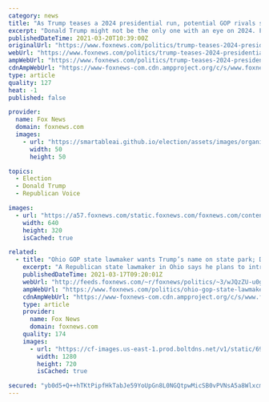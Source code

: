 ```yaml
---
category: news
title: "As Trump teases a 2024 presidential run, potential GOP rivals start making early visits"
excerpt: "Donald Trump might not be the only one with an eye on 2024. Former Secretary of State Mike Pompeo heads to Iowa next week to advocate on behalf of conservatives. The trip by Pompeo, the former congressman from Kansas who served as CIA director in the Trump ..."
publishedDateTime: 2021-03-20T10:39:00Z
originalUrl: "https://www.foxnews.com/politics/trump-teases-2024-presidential-run-potential-gop-rivals"
webUrl: "https://www.foxnews.com/politics/trump-teases-2024-presidential-run-potential-gop-rivals"
ampWebUrl: "https://www.foxnews.com/politics/trump-teases-2024-presidential-run-potential-gop-rivals.amp"
cdnAmpWebUrl: "https://www-foxnews-com.cdn.ampproject.org/c/s/www.foxnews.com/politics/trump-teases-2024-presidential-run-potential-gop-rivals.amp"
type: article
quality: 127
heat: -1
published: false

provider:
  name: Fox News
  domain: foxnews.com
  images:
    - url: "https://smartableai.github.io/election/assets/images/organizations/foxnews.com-50x50.jpg"
      width: 50
      height: 50

topics:
  - Election
  - Donald Trump
  - Republican Voice

images:
  - url: "https://a57.foxnews.com/static.foxnews.com/foxnews.com/content/uploads/2021/03/640/320/tim-scott-iowa-invitation.png?ve=1&tl=1"
    width: 640
    height: 320
    isCached: true

related:
  - title: "Ohio GOP state lawmaker wants Trump’s name on state park; Dem blasts idea"
    excerpt: "A Republican state lawmaker in Ohio says he plans to introduce a bill to rename a state park after former President Donald Trump – but at least one state Democrat quickly criticized the idea."
    publishedDateTime: 2021-03-17T09:20:01Z
    webUrl: "http://feeds.foxnews.com/~r/foxnews/politics/~3/wJQzZU-u0g4/ohio-gop-state-lawmaker-wants-trumps-name-on-state-park-dem-blasts-idea"
    ampWebUrl: "https://www.foxnews.com/politics/ohio-gop-state-lawmaker-wants-trumps-name-on-state-park-dem-blasts-idea.amp"
    cdnAmpWebUrl: "https://www-foxnews-com.cdn.ampproject.org/c/s/www.foxnews.com/politics/ohio-gop-state-lawmaker-wants-trumps-name-on-state-park-dem-blasts-idea.amp"
    type: article
    provider:
      name: Fox News
      domain: foxnews.com
    quality: 174
    images:
      - url: "https://cf-images.us-east-1.prod.boltdns.net/v1/static/694940094001/2164743d-ee61-424b-a072-1570ef79a357/1d24269b-4351-4317-b59f-df2cb1834ee6/1280x720/match/image.jpg"
        width: 1280
        height: 720
        isCached: true

secured: "yb0d5+Q++hTKtPipfHkTabJe59YoUpGn8L0NGQtpwMicSB0vPVNsA5a8WlxcmclnVuLQSh+Il3qzUFFMrGGflsjEYjIAfeOtWBxI97HAJSFWlzLjExbq6v7zgpGD+zuaygTdKsdXQqOlqAH175etXubca6UvXOmwKud6iZ2sMvvIdKABwXcgQbwThX23nX4wVmgG8c2/nmryxsH0f+CKp5FPG4lXmAthZCM3RcJjzoSDy/BfA4iUJDeM+jIjFhqqDFcTcUopW9kO+aGNReck66mQ72h8ByydDyRfkiJOP2WwNRBHe3Yd1aD0k6/k2Nu6tb91PYhvyV2kT8wO/9gYUPqHAgJ0EhCbaT0CLCftCqo=;O4M3wakl/HttHwSuFWOUxA=="
---
```


